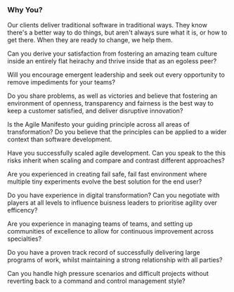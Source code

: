 ### Why You?

Our clients deliver traditional software in traditional ways. They know there's a better way to do things, but aren't always sure what it is, or how to get there. When they are ready to change, we help them. 

Can you derive your satisfaction from fostering an amazing team culture inside an entirely flat heirachy and thrive inside that as an egoless peer?

Will you encourage emergent leadership and seek out every opportunity to remove impediments for your teams?

Do you share problems, as well as victories and believe that fostering an environment of openness, transparency and fairness is the best way to keep a customer satisfied, and deliver disruptive innovation?

Is the Agile Manifesto your guiding principle across all areas of transformation? Do you believe that the principles can be applied to a wider context than software development.

Have you successfully scaled agile development. Can you speak to the this risks inherit when scaling and compare and contrast different approaches?

Are you experienced in creating fail safe, fail fast environment where multiple tiny experiments evolve the best solution for the end user? 

Do you have experience in digital transformation? Can you negotiate with players at all levels to influence buisness leaders to prioritise agility over efficency?

Are you experience in managing teams of teams, and setting up communities of excellence to allow for continuous improvement across specialties?

Do you have a proven track record of successfully delivering large programs of work, whilst maintaining a strong relationship with all parties?

Can you handle high pressure scenarios and difficult projects without reverting back to a command and control management style?
